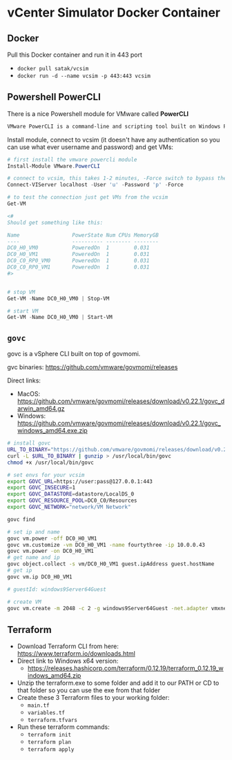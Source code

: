 # vCenter Simulator Docker Container

## Docker

Pull this Docker container and run it in 443 port

- `docker pull satak/vcsim`
- `docker run -d --name vcsim -p 443:443 vcsim`

## Powershell PowerCLI

There is a nice Powershell module for VMware called **PowerCLI**

```txt
VMware PowerCLI is a command-line and scripting tool built on Windows PowerShell, and provides more than 700 cmdlets for managing and automating vSphere, vCloud, vRealize Operations Manager, vSAN, NSX-T, VMware Cloud on AWS, VMware HCX, VMware Site Recovery Manager, and VMware Horizon environments.
```

Install module, connect to vcsim (it doesn't have any authentication so you can use what ever username and password) and get VMs:

```powershell
# first install the vmware powercli module
Install-Module VMware.PowerCLI

# connect to vcsim, this takes 1-2 minutes, -Force switch to bypass the SSL certificate issue. Username and password can be anything, there is no authentication
Connect-VIServer localhost -User 'u' -Password 'p' -Force

# to test the connection just get VMs from the vcsim
Get-VM

<#
Should get something like this:

Name                 PowerState Num CPUs MemoryGB
----                 ---------- -------- --------
DC0_H0_VM0           PoweredOn  1        0.031
DC0_H0_VM1           PoweredOn  1        0.031
DC0_C0_RP0_VM0       PoweredOn  1        0.031
DC0_C0_RP0_VM1       PoweredOn  1        0.031
#>
```

```powershell

# stop VM
Get-VM -Name DC0_H0_VM0 | Stop-VM

# start VM
Get-VM -Name DC0_H0_VM0 | Start-VM
```

## `govc`

govc is a vSphere CLI built on top of govmomi.

gvc binaries: <https://github.com/vmware/govmomi/releases>

Direct links:

- MacOS: <https://github.com/vmware/govmomi/releases/download/v0.22.1/govc_darwin_amd64.gz>
- Windows: <https://github.com/vmware/govmomi/releases/download/v0.22.1/govc_windows_amd64.exe.zip>

```bash
# install govc
URL_TO_BINARY="https://github.com/vmware/govmomi/releases/download/v0.22.1/govc_darwin_amd64.gz"
curl -L $URL_TO_BINARY | gunzip > /usr/local/bin/govc
chmod +x /usr/local/bin/govc

# set envs for your vcsim
export GOVC_URL=https://user:pass@127.0.0.1:443
export GOVC_INSECURE=1
export GOVC_DATASTORE=datastore/LocalDS_0
export GOVC_RESOURCE_POOL=DC0_C0/Resources
export GOVC_NETWORK="network/VM Network"

govc find

# set ip and name
govc vm.power -off DC0_H0_VM1
govc vm.customize -vm DC0_H0_VM1 -name fourtythree -ip 10.0.0.43
govc vm.power -on DC0_H0_VM1
# get name and ip
govc object.collect -s vm/DC0_H0_VM1 guest.ipAddress guest.hostName
# get ip
govc vm.ip DC0_H0_VM1

# guestId: windows9Server64Guest

# create VM
govc vm.create -m 2048 -c 2 -g windows9Server64Guest -net.adapter vmxnet3 -disk.controller pvscsi test-vm
```

## Terraform

- Download Terraform CLI from here: <https://www.terraform.io/downloads.html>
- Direct link to Windows x64 version:
  - <https://releases.hashicorp.com/terraform/0.12.19/terraform_0.12.19_windows_amd64.zip>
- Unzip the terraform.exe to some folder and add it to our PATH or CD to that folder so you can use the exe from that folder
- Create these 3 Terraform files to your working folder:
  - `main.tf`
  - `variables.tf`
  - `terraform.tfvars`
- Run these terraform commands:
  - `terraform init`
  - `terraform plan`
  - `terraform apply`
